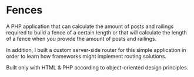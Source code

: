 # Fences

A PHP application that can calculate the amount of posts and railings required to build a fence of a certain length or that will calculate the length of a fence when you provide the amount of posts and railings.

In addition, I built a custom server-side router for this simple application in order to learn how frameworks might implement routing solutions.

Built only with HTML & PHP according to object-oriented design principles.
